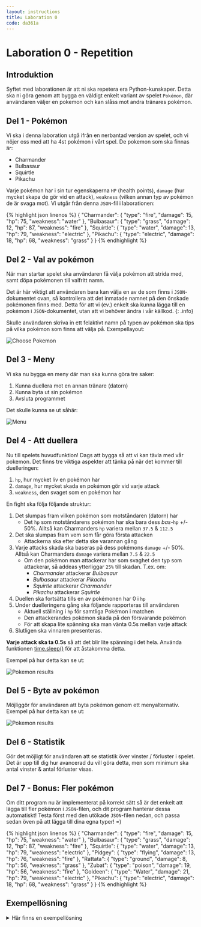 ```yaml
---
layout: instructions
title: Laboration 0
code: da361a
---
```


# Laboration 0 - Repetition

## Introduktion

Syftet med laborationen är att ni ska repetera era Python-kunskaper. Detta ska ni göra genom att bygga en väldigt enkelt variant av spelet `Pokémon`, där användaren väljer en pokemon och kan slåss mot andra tränares pokémon.

## Del 1 - Pokémon

Vi ska i denna laboration utgå ifrån en nerbantad version av spelet, och vi nöjer oss med att ha 4st pokémon i vårt spel. De pokemon som ska finnas är:

- Charmander
- Bulbasaur
- Squirtle
- Pikachu

Varje pokémon har i sin tur egenskaperna `HP` (health points), `damage` (hur mycket skapa de gör vid en attack), `weakness` (vilken annan typ av pokémon de är svaga mot). Vi utgår från denna `JSON`-fil i laborationen:

{% highlight json linenos %}
{
    "Charmander": {
        "type": "fire",
        "damage": 15,
        "hp": 75,
        "weakness": "water"
    },
    "Bulbasaur": {
        "type": "grass",
        "damage": 12,
        "hp": 87,
        "weakness": "fire"
    },
    "Squirtle": {
        "type": "water",
        "damage": 13,
        "hp": 79,
        "weakness": "electric"
    },
    "Pikachu": {
        "type": "electric",
        "damage": 18,
        "hp": 68,
        "weakness": "grass"
    }
}
{% endhighlight %}


## Del 2 - Val av pokémon

När man startar spelet ska användaren få välja pokémon att strida med, samt döpa pokémonen till valfritt namn.

Det är här viktigt att användaren bara kan välja en av de som finns i `JSON`-dokumentet ovan, så kontrollera att det inmatade namnet på den önskade pokémonen finns med. Detta för att vi (ev.) enkelt ska kunna lägga till en pokémon i `JSON`-dokumentet, utan att vi behöver ändra i vår källkod.
{: .info}

Skulle användaren skriva in ett felaktivt namn på typen av pokémon ska tips på vilka pokémon som finns att välja på. Exempellayout:

![Choose Pokemon](/assets/img/poke1.png)

## Del 3 - Meny

Vi ska nu bygga en meny där man ska kunna göra tre saker:

1. Kunna duellera mot en annan tränare (datorn)
2. Kunna byta ut sin pokémon
3. Avsluta programmet

Det skulle kunna se ut såhär:

![Menu](/assets/img/poke2.png)

## Del 4 - Att duellera

Nu till spelets huvudfunktion! Dags att bygga så att vi kan tävla med vår pokemon. Det finns tre viktiga aspekter att tänka på när det kommer till duelleringen:

1. `hp`, hur mycket liv en pokémon har
2. `damage`, hur mycket skada en pokémon gör vid varje attack
3. `weakness`, den svaget som en pokémon har

En fight ska följa följande struktur:

1. Det slumpas fram vilken pokémon som motståndaren (datorn) har
    - Det `hp` som motståndarens pokémon har ska bara dess *bas*-`hp` +/- 50%. Alltså kan Charmanders `hp` variera mellan `37.5` &amp; `112.5`
2. Det ska slumpas fram vem som får göra första attacken
    - Attackerna ska efter detta ske varannan gång
3. Varje attacks skada ska baseras på dess pokémons `damage` +/- 50%. Alltså kan Charmanders `damage` variera mellan `7.5` &amp; `22.5`
    - Om den pokémon man attackerar har som svaghet den typ som attackerar, så addeas ytterliggar `25%` till skadan. T.ex. om:
        - *Charmander* attackerar *Bulbasaur*
        - *Bulbasaur* attackerar *Pikachu*
        - *Squirtle* attackerar *Charmander*
        - *Pikachu* attackerar *Squirtle*
4. Duellen ska fortsätta tills en av pokémonen har 0 i `hp`
5. Under duelleringens gång ska följande rapporteras till användaren
    - Aktuell ställning i `hp` för samtliga Pokémon i matchen
    - Den attackerandes pokémon skada på den försvarande pokémon
    - För att skapa lite spänning ska man vänta 0.5s mellan varje attack
6. Slutligen ska vinnaren presenteras.

**Varje attack ska ta 0.5s** så att det blir lite spänning i det hela. Använda funktionen [time.sleep()](https://docs.python.org/2/library/time.html#time.sleep) för att åstakomma detta.

Exempel på hur detta kan se ut:

![Pokemon results](/assets/img/poke3.png)

## Del 5 - Byte av pokémon

Möjliggör för användaren att byta pokémon genom ett menyalternativ. Exempel på hur detta kan se ut:

![Pokemon results](/assets/img/poke4.png)

## Del 6 - Statistik

Gör det möjligt för användaren att se statistik över vinster / förluster i spelet. Det är upp till dig hur avancerad du vill göra detta, men som minimum ska antal vinster &amp; antal förluster visas.

## Del 7 - Bonus: Fler pokémon

Om ditt program nu är implementerat på korrekt sätt så är det enkelt att lägga till fler pokémon i `JSON`-filen, och dit program hanterar dessa automatiskt! Testa först med den utökade `JSON`-filen nedan, och passa sedan öven på att lägga till dina egna typer! =)

{% highlight json linenos %}
{
    "Charmander": {
        "type": "fire",
        "damage": 15,
        "hp": 75,
        "weakness": "water"
    },
    "Bulbasaur": {
        "type": "grass",
        "damage": 12,
        "hp": 87,
        "weakness": "fire"
    },
    "Squirtle": {
        "type": "water",
        "damage": 13,
        "hp": 79,
        "weakness": "electric"
    },
    "Pidgey": {
        "type": "flying",
        "damage": 13,
        "hp": 76,
        "weakness": "fire"
    },
    "Rattata": {
        "type": "ground",
        "damage": 8,
        "hp": 56,
        "weakness": "grass"
    },
    "Zubat": {
        "type": "poison",
        "damage": 19,
        "hp": 56,
        "weakness": "fire"
    },
    "Goldeen": {
        "type": "Water",
        "damage": 21,
        "hp": 79,
        "weakness": "electric"
    },
    "Pikachu": {
        "type": "electric",
        "damage": 18,
        "hp": 68,
        "weakness": "grass"
    }
}
{% endhighlight %}

## Exempellösning

<details>
    <summary>Här finns en exempellösning</summary>
{% highlight python linenos %}
import random
import time

pokemons = {
    "Charmander": {
        "type": "fire",
        "damage": 15,
        "hp": 75,
        "weakness": "water"
    },
    "Bulbasaur": {
        "type": "grass",
        "damage": 12,
        "hp": 87,
        "weakness": "fire"
    },
    "Squirtle": {
        "type": "water",
        "damage": 13,
        "hp": 79,
        "weakness": "electric"
    },
    "Pidgey": {
        "type": "flying",
        "damage": 13,
        "hp": 76,
        "weakness": "fire"
    },
    "Rattata": {
        "type": "ground",
        "damage": 8,
        "hp": 56,
        "weakness": "grass"
    },
    "Zubat": {
        "type": "poison",
        "damage": 19,
        "hp": 56,
        "weakness": "fire"
    },
    "Goldeen": {
        "type": "Water",
        "damage": 21,
        "hp": 79,
        "weakness": "electric"
    },
    "Pikachu": {
        "type": "electric",
        "damage": 18,
        "hp": 68,
        "weakness": "grass"
    }
}

pokemon_name = ""
pokemon_type = ""
wins = 0
lost = 0


def app():
    print("*" * 40)
    print("Välkommen till Pokémon!")
    print("*" * 40)
    set_pokemon()

    choice = False
    while choice != "0":
        print_menu()
        choice = input("Ange val: ")
        if choice == "1":
            fight()
        if choice == "2":
            set_pokemon()
        elif choice == "0":
            print("*" * 40)
            print("Good game!")
            print("*" * 40)
            exit()
        print("\n")


def fight():
    keys = list(pokemons.keys())
    op = random.choice(keys)
    opponent = pokemons[op]
    opponent_damage = round(random.uniform(0.5, 1.5) * opponent["damage"])
    opponent_life = round(random.uniform(0.5, 1.5) * opponent["hp"])

    you_life = pokemons[pokemon_type]["hp"]
    you_damage = pokemons[pokemon_type]["damage"]

    print("Duell mellan:")
    print("- Du: " + pokemon_name + "(" + pokemon_type + "), HP: ",
          you_life, ", Attack:", you_damage)
    print("- Dator: " + op + ", HP: ", opponent_life,
          ", Attack:", opponent_damage)

    turn = random.randint(1, 10)
    print("*" * 40)
    if turn % 2 == 0:
        print("- Du börjar")
    else:
        print("- Datorn börjar")
    print("*" * 40)

    while opponent_life > 0 and you_life > 0:

        # Note: type/weakness not implemented yet

        time.sleep(0.5)
        print("Du: {}hp, Datorn: {}hp".format(you_life, opponent_life))
        print("*" * 40)
        time.sleep(0.5)
        if turn % 2 == 0:
            # You attack
            your_temp_damage = int(you_damage * random.uniform(0.5, 1.5))
            print(pokemon_name, "(" + pokemon_type +
                  ") attackerar:", your_temp_damage)
            opponent_life = round(opponent_life - your_temp_damage)
        else:
            # Opponent
            computer_temp_damage = int(
                opponent_damage * random.uniform(0.5, 1.5))
            print(op + " attackerar:", computer_temp_damage)
            you_life = round(you_life - computer_temp_damage)
        turn += 1

    print("*" * 40)

    if you_life > 0:
        print("Vinnare är du: " + pokemon_name, "(" + pokemon_type + ")")
    else:
        print("Vinnare är datorn: " + op)


def set_pokemon():
    global pokemon_name
    pokemon_name = input("Vad heter din pokémon? ")
    global pokemon_type
    pokemon_type = get_pokemon_type()


def print_menu():
    print("*" * 40)
    print("Menu")
    print("*" * 40)
    print("1) Duellera")
    print("2) Byt pokémon")
    print("0) Avsluta")


def get_pokemon_type():
    pokemon_type = False
    while pokemon_type == False:
        pokemon = input("Vilken pokémon är det? ")
        if pokemon in pokemons:
            return pokemon
        else:
            print("\nDen pokémon du försöker välja finns inte, välj någon av följande:")
            for p in pokemons:
                print("-" + p)


app()
{% endhighlight %}
</details>
